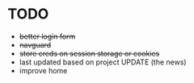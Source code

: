 # TODO

- ~~better login form~~
- ~~navguard~~
- ~~store creds on session storage or cookies~~
- last updated based on project UPDATE (the news)
- improve home 